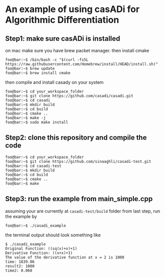 # An example of using casADi for Algorithmic Differentiation

## Step1: make sure casADi is installed

on mac make sure you have brew packet manager. then install cmake

```console
foo@bar:~$ /bin/bash -c "$(curl -fsSL https://raw.githubusercontent.com/Homebrew/install/HEAD/install.sh)"
foo@bar:~$ brew update
foo@bar:~$ brew install cmake
```

then compile and install casady on your system

```console
foo@bar:~$ cd your_workspace_folder
foo@bar:~$ git clone https://github.com/casadi/casadi.git
foo@bar:~$ cd casadi
foo@bar:~$ mkdir build
foo@bar:~$ cd build
foo@bar:~$ cmake ..
foo@bar:~$ make -j
foo@bar:~$ sudo make install
```

## Step2: clone this repository and compile the code

```console
foo@bar:~$ cd your_workspace_folder
foo@bar:~$ git clone https://github.com/sinaaghli/casadi-test.git
foo@bar:~$ cd casadi-test
foo@bar:~$ mkdir build
foo@bar:~$ cd build
foo@bar:~$ cmake ..
foo@bar:~$ make
```

## Step3: run the example from main_simple.cpp

assuming your are currently at `casadi-test/build` folder from last step, run the example by

```console
foo@bar:~$ ./casadi_example
```

the terminal output should look something like

```
$ ./casadi_example
Original Function: ((sq(x)+x)+1)
Derivative Function: ((x+x)+1)
The value of the derivative function at x = 2 is 1000
time: 1839.06
result2: 1000
time2: 0.068
```

